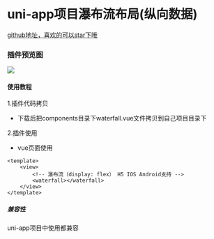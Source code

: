 # uni-app项目瀑布流布局(纵向数据)

[github地址，喜欢的可以star下哦](https://github.com/xiaowang1314/uniapp-plugin-collections/blob/master/markdowns/waterfall.md)

### 插件预览图
![](https://github.com/xiaowang1314/uniapp-plugin-collections/blob/master/static/waterfall.png)

#### 使用教程

1.插件代码拷贝

- 下载后把components目录下waterfall.vue文件拷贝到自己项目目录下


2.插件使用

- vue页面使用

```
<template>
	<view>
		<!-- 瀑布流（display: flex） H5 IOS Android支持 -->
		<waterfall></waterfall>
	</view>
</template>
```


##### 兼容性
uni-app项目中使用都兼容